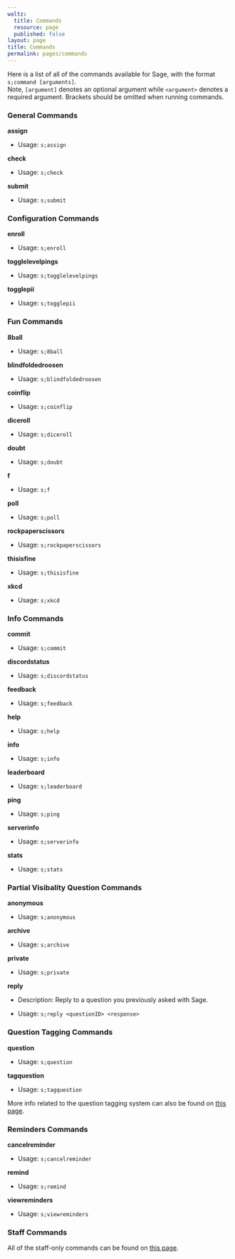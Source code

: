 ```yaml
---
waltz:
  title: Commands
  resource: page
  published: false
layout: page
title: Commands
permalink: pages/commands
---
```

Here is a list of all of the commands available for Sage, with the format `s;command [arguments]`.
<br>
Note, `[argument]` denotes an optional argument while `<argument>` denotes a required argument. Brackets should be omitted when running commands.
### General Commands

**assign**

- Usage: `s;assign `


**check**

- Usage: `s;check `


**submit**

- Usage: `s;submit `
### Configuration Commands

**enroll**

- Usage: `s;enroll `


**togglelevelpings**

- Usage: `s;togglelevelpings `


**togglepii**

- Usage: `s;togglepii `
### Fun Commands

**8ball**

- Usage: `s;8ball `


**blindfoldedroosen**

- Usage: `s;blindfoldedroosen `


**coinflip**

- Usage: `s;coinflip `


**diceroll**

- Usage: `s;diceroll `


**doubt**

- Usage: `s;doubt `


**f**

- Usage: `s;f `


**poll**

- Usage: `s;poll `


**rockpaperscissors**

- Usage: `s;rockpaperscissors `


**thisisfine**

- Usage: `s;thisisfine `


**xkcd**

- Usage: `s;xkcd `
### Info Commands

**commit**

- Usage: `s;commit `


**discordstatus**

- Usage: `s;discordstatus `


**feedback**

- Usage: `s;feedback `


**help**

- Usage: `s;help `


**info**

- Usage: `s;info `


**leaderboard**

- Usage: `s;leaderboard `


**ping**

- Usage: `s;ping `


**serverinfo**

- Usage: `s;serverinfo `


**stats**

- Usage: `s;stats `
### Partial Visibality Question Commands

**anonymous**

- Usage: `s;anonymous `


**archive**

- Usage: `s;archive `


**private**

- Usage: `s;private `


**reply**

- Description: Reply to a question you previously asked with Sage.

- Usage: `s;reply <questionID> <response>`
### Question Tagging Commands

**question**

- Usage: `s;question `


**tagquestion**

- Usage: `s;tagquestion `

More info related to the question tagging system can also be found on [this page](https://ud-cis-discord.github.io/pages/Question%20Tagging).
### Reminders Commands

**cancelreminder**

- Usage: `s;cancelreminder `


**remind**

- Usage: `s;remind `


**viewreminders**

- Usage: `s;viewreminders `
### Staff Commands
All of the staff-only commands can be found on [this page](https://ud-cis-discord.github.io/staff_pages/staff%20commands).
